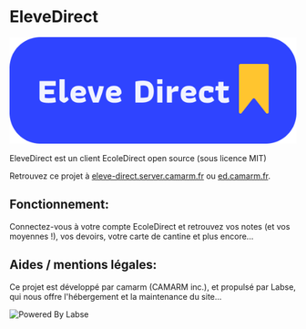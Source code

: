 # EleveDirect

<img src="https://raw.githubusercontent.com/elevedirect/app/master/static/legal/logo.png">

EleveDirect est un client EcoleDirect open source (sous licence MIT)

Retrouvez ce projet à [eleve-direct.server.camarm.fr](http://eleve-direct.server.camarm.fr) ou [ed.camarm.fr](http://ed.camarm.fr).

## Fonctionnement:

Connectez-vous à votre compte EcoleDirect et retrouvez vos notes (et vos moyennes !), vos devoirs, votre carte de cantine et plus encore...


## Aides / mentions légales:

Ce projet est développé par camarm (CAMARM inc.), et propulsé par Labse, qui nous offre l'hébergement et la maintenance du site...

<img alt="Powered By Labse" src="https://www.camarm.dev/powered-by-labse" title="Labse" width="250"/>